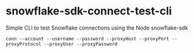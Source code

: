 # snowflake-sdk-connect-test-cli
Simple CLI to test Snowflake connections using the Node snowflake-sdk

`
conn --account --username --password --proxyHost --proxyPort --proxyProtocol --proxyUser --proxyPassword
`